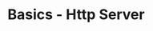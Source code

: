 <meta name="daria:title" content="PIoT Basics - Http Server">
<meta name="daria:title_slug" content="piot_basics_http_server">
<meta name="daria:order" content="1">
<meta name="daria:created_on" content="2024-07-07">
<meta name="daria:tags" content="raspberry pi,rust,iot,http">
<meta name="daria:image_id" content="christopher-burns-8KfCR12oeUM">

# Basics - Http Server